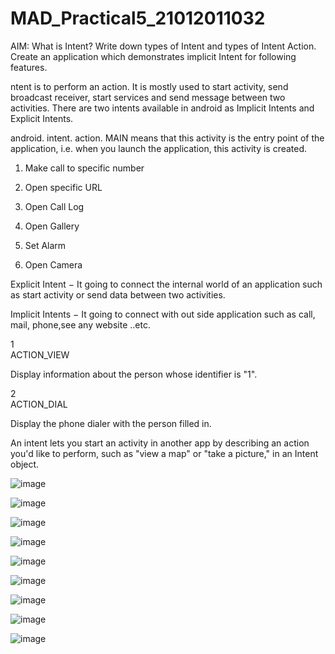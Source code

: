 # MAD_Practical5_21012011032

AIM: What is Intent? Write down types of Intent and types of Intent Action. Create an application which demonstrates implicit Intent for following features. 

ntent is to perform an action. It is mostly used to start activity, send broadcast receiver, start services and send message between two activities. There are two intents available in android as Implicit Intents and Explicit Intents.

android. intent. action. MAIN means that this activity is the entry point of the application, i.e. when you launch the application, this activity is created.

1. Make call to specific number

2. Open specific URL

3. Open Call Log

4. Open Gallery

5. Set Alarm

6. Open Camera

Explicit Intent − It going to connect the internal world of an application such as start activity or send data between two activities.

Implicit Intents − It going to connect with out side application such as call, mail, phone,see any website ..etc. 

1	
ACTION_VIEW 

Display information about the person whose identifier is "1".

2	
ACTION_DIAL 

Display the phone dialer with the person filled in.



An intent lets you start an activity in another app by describing an action you'd like to perform, such as "view a map" or "take a picture," in an Intent object.

![image](https://github.com/JaviyaShreya/MAD_Practical5_21012011032/assets/98646013/3bc79cdf-e019-4535-850c-978738e4a47a)

![image](https://github.com/JaviyaShreya/MAD_Practical5_21012011032/assets/98646013/66f428f6-db69-461d-9d5e-64953a304ef1)

![image](https://github.com/JaviyaShreya/MAD_Practical5_21012011032/assets/98646013/5e8004dd-e0f9-4676-acca-9f2dbf4310a8)

![image](https://github.com/JaviyaShreya/MAD_Practical5_21012011032/assets/98646013/f2a5f989-c70d-42b5-a32d-43f615ff7b4c)

![image](https://github.com/JaviyaShreya/MAD_Practical5_21012011032/assets/98646013/f5057d38-3ad7-4cdf-b43b-07169a7c4ecb)

![image](https://github.com/JaviyaShreya/MAD_Practical5_21012011032/assets/98646013/41162e8b-8464-4217-94dc-548de3aecd21)

![image](https://github.com/JaviyaShreya/MAD_Practical5_21012011032/assets/98646013/cce36507-349c-4fa5-b9ac-3f863d922f9f)

![image](https://github.com/JaviyaShreya/MAD_Practical5_21012011032/assets/98646013/9a56bdc7-55e2-487a-ac79-90ea3350e680)

![image](https://github.com/JaviyaShreya/MAD_Practical5_21012011032/assets/98646013/d17e8212-1078-48a0-9c71-b742b1375d17)

